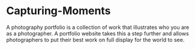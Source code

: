 # Capturing-Moments
A photography portfolio is a collection of work that illustrates who you are as a photographer. A portfolio website takes this a step further and allows photographers to put their best work on full display for the world to see.
